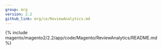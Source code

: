 ```yaml
---
group: mrg
version: 2.2
github_link: mrg/ce/ReviewAnalytics.md
---
```


{% include magento/magento2/2.2/app/code/Magento/ReviewAnalytics/README.md %}